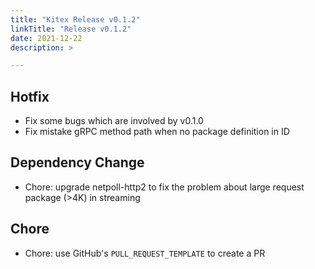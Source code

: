 ```yaml
---
title: "Kitex Release v0.1.2"
linkTitle: "Release v0.1.2"
date: 2021-12-22
description: >

---
```


## Hotfix

* Fix some bugs which are involved by v0.1.0
* Fix mistake gRPC method path when no package definition in ID

## Dependency Change

* Chore: upgrade netpoll-http2 to fix the problem about large request package (>4K) in streaming

## Chore

* Chore: use GitHub's `PULL_REQUEST_TEMPLATE` to create a PR
